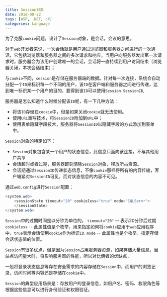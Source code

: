 ```yaml
---
title: Session对象
date: 2016-08-22
tags: [ASP, .NET, c#]
categories: Language
---
```


为了克服`cookie`问题，设计了`Session`对象，是会话，会议的意思。

对于`web`开发者来说，一次会话就是用户通过浏览器和服务器之间进行的一次通话，它包括浏览器和服务器之间的多次请求和响应。当用户向服务器发出第一次请求时，服务器会为该用户创建唯一的会话，会话将一直持续到用户访问结束（浏览器关闭，本次会话结束）；

与`cookie`不同，`session`是存储在服务器端的数据。针对每一次连接，系统会自动分配一个`ID`来标识每一个不同的用户，该`ID`在客户端和服务器之间进行传递，达到唯一标识某一个用户的目的，要得到该`ID`可以使用`Session.SessionID`,

服务器是怎么知道什么时候分配该`ID`呢，有一下几种方法：
- 将该`ID`存储在`cookie`中，但是如果关闭`cookie`就无法使用。
- 使用`URL`重写技术，将`SessionID`附加到`URL`中；
- 使用表单隐藏字段技术，服务器将`SessionID`以隐藏字段的方式添加到表单中。

`Session`对象的特定如下：
- `Session`对象包含某一个用户的状态信息，此信息只面向该连接，不与其他用户共享
- 会话超时或者过期，服务器即刻清除`Session`对象，释放所占资源。
- 会话期通过`SessionID`传递状态信息，不像`cookie`那样将所有的内容传输，客户端紧对`SessionID`可见，而对状态信息的内容不可见。

通过`web.config`进行`Session`配置：

```c#
<system.web>
    <sessionState timeout="20" cookieless="true" mode="SQLServr">
    </sessionState>
</system.web>
```

`Session`中的过期时间是以分钟为单位的，
`timeout="20"` -- 表示20分钟后过期
`cookieless` -- 此属性值是个枚举，用来指定如何将`cookie`应用于`web`应用程序中，`true`表示会话使用`cookie`作为标识`ID`.
`mode` -- 此属性也是个枚举，指定存储会话状态值的位置。

`Session`有很多优点，但是因为`Session`占用服务器资源，如果存储大量信息，当站点访问量大时，将影响服务器的性能，所以对比俩者的优缺点，

一般将登录状态信息等存在安全需求的内容存储在`Session`中，而用户的浏览记录，访问时间等内容还是存储在`cookie`中。

`Session`的典型应用场景是：存放用户的登录信息，如用户名、密码、权限角色等根据这些信息可以进行身份验证和权限验证。